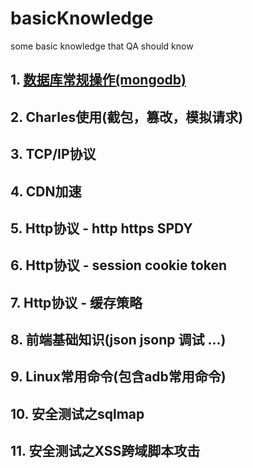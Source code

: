 # basicKnowledge
some basic knowledge that QA should know


## 1. [数据库常规操作(mongodb)](https://github.com/azdbaaaaaa/basicKnowledge/blob/master/数据库常规操作.md)

## 2. Charles使用(截包，篡改，模拟请求)

## 3. TCP/IP协议

## 4. CDN加速

## 5. Http协议 - http https SPDY

## 6. Http协议 - session cookie token

## 7. Http协议 - 缓存策略

## 8. 前端基础知识(json jsonp 调试 ...)

## 9. Linux常用命令(包含adb常用命令)

## 10. 安全测试之sqlmap

## 11. 安全测试之XSS跨域脚本攻击

